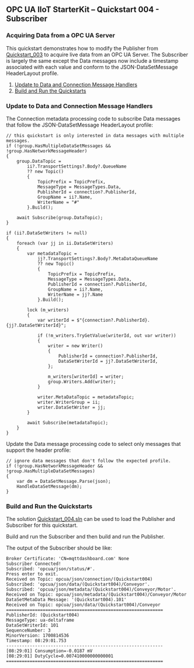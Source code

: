 ﻿## OPC UA IIoT StarterKit – Quickstart 004 - Subscriber
### Acquiring Data from a OPC UA Server
This quickstart demonstrates how to modify the Publisher from [Quickstart_003](../../003/) to acquire live data from an OPC UA Server. The Subscriber is largely the same except the Data messages now include a timestamp associated with each value and conform to the JSON-DataSetMessage HeaderLayout profile.

1. [Update to Data and Connection Message Handlers](#1)
2. [Build and Run the Quickstarts](#2)

### <a name='1'></a>Update to Data and Connection Message Handlers 
The Connection metadata processing code to subscribe Data messages that follow the JSON-DataSetMessage HeaderLayout profile:

```
// this quickstart is only interested in data messages with multiple messages.
if (!group.HasMultipleDataSetMessages && !group.HasNetworkMessageHeader)
{
    group.DataTopic =
        ii?.TransportSettings?.Body?.QueueName
        ?? new Topic()
        {
            TopicPrefix = TopicPrefix,
            MessageType = MessageTypes.Data,
            PublisherId = connection?.PublisherId,
            GroupName = ii?.Name,
            WriterName = "#"
        }.Build();

    await Subscribe(group.DataTopic);
}

if (ii?.DataSetWriters != null)
{
    foreach (var jj in ii.DataSetWriters)
    {
        var metadataTopic =
            jj?.TransportSettings?.Body?.MetaDataQueueName
            ?? new Topic()
            {
                TopicPrefix = TopicPrefix,
                MessageType = MessageTypes.Data,
                PublisherId = connection?.PublisherId,
                GroupName = ii?.Name,
                WriterName = jj?.Name
            }.Build();

        lock (m_writers)
        {
            var writerId = $"{connection?.PublisherId}.{jj?.DataSetWriterId}";

            if (!m_writers.TryGetValue(writerId, out var writer))
            {
                writer = new Writer()
                {
                    PublisherId = connection?.PublisherId,
                    DataSetWriterId = jj?.DataSetWriterId,
                };

                m_writers[writerId] = writer;
                group.Writers.Add(writer);
            }

            writer.MetaDataTopic = metadataTopic;
            writer.WriterGroup = ii;
            writer.DataSetWriter = jj;
        }

        await Subscribe(metadataTopic);
    }
}
```

Update the Data message processing code to select only messages that support the header profile:
```
// ignore data messages that don't follow the expected profile.
if (!group.HasNetworkMessageHeader && !group.HasMultipleDataSetMessages)
{
    var dm = DataSetMessage.Parse(json);
    HandleDataSetMessage(dm);
}
```

### <a name='2'></a>Build and Run the Quickstarts
The solution [Quickstart_004.sln]() can be used to load the Publisher and Subscriber for this quickstart.

Build and run the Subscriber and then build and run the Publisher.

The output of the Subscriber should be like:
```
Broker Certificate: 'CN=mqttdashboard.com' None
Subscriber Connected!
Subscribed: 'opcua/json/status/#'.
Press enter to exit.
Received on Topic: opcua/json/connection/(Quickstart004)
Subscribed: 'opcua/json/data/(Quickstart004)/Conveyor'.
Subscribed: 'opcua/json/metadata/(Quickstart004)/Conveyor/Motor'.
Received on Topic: opcua/json/metadata/(Quickstart004)/Conveyor/Motor
DataSetMetaData Message: '(Quickstart004).101'
Received on Topic: opcua/json/data/(Quickstart004)/Conveyor
============================================================
PublisherId: (Quickstart004)
MessageType: ua-deltaframe
DataSetWriterId: 101
SequenceNumber: 3
MinorVersion: 1700814536
Timestamp: 08:29:01.753
------------------------------------------------------------
[08:29:01] Consumption=-0.0187 mV
[08:29:01] DutyCycle=0.007410000000000001
============================================================
```
